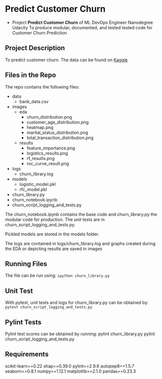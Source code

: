 # Predict Customer Churn

- Project **Predict Customer Churn** of ML DevOps Engineer Nanodegree Udacity
To produce modular, documented, and tested tested code for Customer Churn Prediction

## Project Description
To predict customer churn. The data can be found on [Kaggle](https://www.kaggle.com/sakshigoyal7/credit-card-customers)

## Files in the Repo
The repo contains the following files:

- data
    - bank_data.csv
- images
    - eda
        - churn_distribution.png
        - customer_age_distribution.png
        - heatmap.png
        - marital_status_distribution.png
        - total_transaction_distribution.png
    - results
        - feature_importance.png
        - logistics_results.png
        - rf_results.png
        - roc_curve_result.png
- logs
    - churn_library.log
- models
    - logistic_model.pkl
    - rfc_model.pkl
- churn_library.py
- churn_notebook.ipynb
- churn_script_logging_and_tests.py

The churn_notebook.ipynb contains the base code and churn_library.py the modular code for production.
The unit tests are in churn_script_logging_and_tests.py.

Pickled models are stored in the models folder.

The logs are contained in logs/churn_library.log and graphs created during the EDA or depicting results are saved in images


## Running Files
The file can be run using:
`ipython churn_library.py`

## Unit Test
With pytest, unit tests and logs for churn_library.py can be obtained by:
`pytest churn_script_logging_and_tests.py`

## Pylint Tests
Pylint test scores can be obtained by running:
pylint churn_library.py
pylint churn_script_logging_and_tests.py

## Requirements
scikit-learn==0.22
shap==0.39.0
pylint==2.9.6
autopep8==1.5.7
seaborn==0.8.1
numpy==1.12.1
matplotlib==2.1.0
pandas==0.23.3